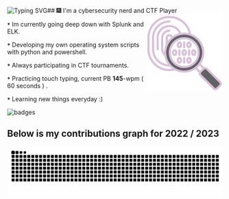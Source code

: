 ![Typing SVG](https://readme-typing-svg.demolab.com?font=Lilita+One&size=29&duration=2600&pause=1000&color=B9F7F6&random=false&width=435&lines=Welcome+to+my+profile+!)## 🎆 I'm a cybersecurity nerd and CTF Player
<p1>
  <img height="180" width="180" align="right" src="https://github.com/0x157/0x157/blob/main/forensics.png" >  
</p1>
   
**`*`** Im currently going deep down with Splunk and ELK.

**`*`** Developing my own operating system scripts with python and powershell.

**`*`** Always participating in CTF tournaments.

**`*`** Practicing touch typing, current PB **145**-wpm ( 60 seconds ) .

**`*`** Learning new things everyday :)

![badges](https://github.com/0x157/0x157/assets/102762345/66700280-eaa8-442d-bf46-6782c76ace1f)

## Below is my contributions graph for 2022 / 2023
![Snake animation](https://github.com/0x157/0x157/blob/output/github-contribution-grid-snake-dark.svg)


